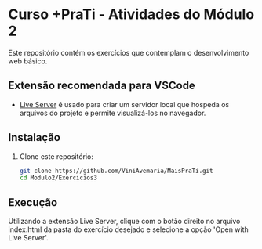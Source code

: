 # Curso +PraTi - Atividades do Módulo 2

Este repositório contém os exercícios que contemplam o desenvolvimento web básico.

## Extensão recomendada para VSCode

-   [Live Server](https://marketplace.visualstudio.com/items?itemName=ritwickdey.LiveServer) é usado para criar um servidor local que hospeda os arquivos do projeto e permite visualizá-los no navegador.

## Instalação

1. Clone este repositório:

    ```bash
    git clone https://github.com/ViniAvemaria/MaisPraTi.git
    cd Modulo2/Exercicios3
    ```

## Execução

Utilizando a extensão Live Server, clique com o botão direito no arquivo index.html da pasta do exercício desejado e selecione a opção 'Open with Live Server'.
